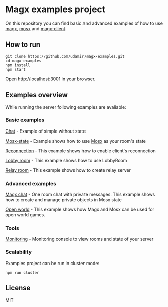 # Magx examples project

On this repository you can find basic and advanced examples of how to use [magx](https://github.com/udamir/magx/), [mosx](https://github.com/udamir/mosx/) and [magx-client](https://github.com/udamir/magx-client/).

## How to run
```
git clone https://github.com/udamir/magx-examples.git
cd magx-examples
npm install
npm start
```

Open http://localhost:3001 in your browser.

## Examples overview

While running the server following examples are avaliable:

### Basic examples

[Chat](http://localhost:3001/basic/chat.html) - Example of simple without state

[Mosx-state](http://localhost:3001/basic/mosx-state.html) - Example shows how to use [Mosx](https://github.com/udamir/mosx/) as your room's state

[Reconnection](http://localhost:3001/basic/reconnection.html) - This example shows how to enable client's reconnection

[Lobby room](http://localhost:3001/basic/lobby.html) - This example shows how to use LobbyRoom

[Relay room](http://localhost:3001/basic/relay.html) - This example shows how to create relay server

### Advanced examples

[Magx chat](http://localhost:3001/advanced/mosx-chat/index.html) - One room chat with private messages. This example shows how to create and manage private objects in Mosx state

[Open world](http://localhost:3001/advanced/mosx-open-world.html) - This example shows how Magx and Mosx can be used for open world games.

### Tools
[Monitoring](http://localhost:3001/magx/monitor) - Monitoring console to view rooms and state of your server

### Scalability
Examples project can be run in cluster mode:
```
npm run cluster
```

## License
MIT
